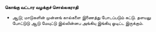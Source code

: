 **கொங்கு வட்டார வழக்குச் சொல்லகராதி**
- ஆடு; மாடுகளின் முன்னங் கால்களை இணைத்து போடப்படும் கட்டு. தளயலு போட்டுடு ஆடு மேயுட்டு இல்லின்னப அங்கியு இங்கியு ஓடிட்ட இருக்கும்.

